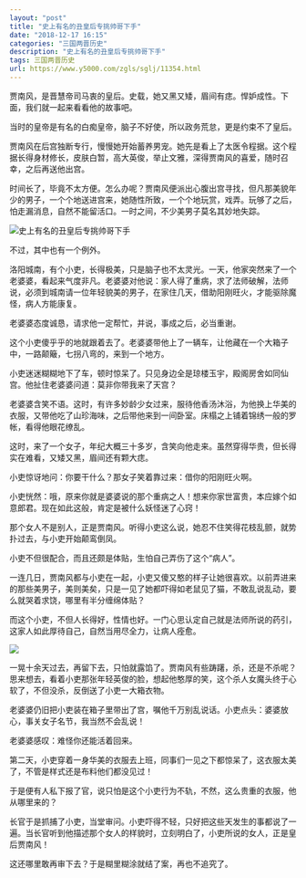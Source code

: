 ```yaml
---
layout: "post"
title: "史上有名的丑皇后专挑帅哥下手"
date: "2018-12-17 16:15"
categories: "三国两晋历史"
description: "史上有名的丑皇后专挑帅哥下手"
tags: 三国两晋历史
url: https://www.y5000.com/zgls/sglj/11354.html
---
```






贾南风，是晋慧帝司马衷的皇后。史载，她又黑又矮，眉间有痣。悍妒成性。下面，我们就一起来看看他的故事吧。

当时的皇帝是有名的白痴皇帝，脑子不好使，所以政务荒怠，更是约束不了皇后。

贾南风在后宫独断专行，慢慢她开始蓄养男宠。她先是看上了太医令程据。这个程据长得身材修长，皮肤白暂，高大英俊，举止文雅，深得贾南风的喜爱，随时召幸，之后再送他出宫。

时间长了，毕竟不太方便。怎么办呢？贾南风便派出心腹出宫寻找，但凡那美貌年少的男子，一个个地送进宫来，她随性所致，一个个地玩赏，戏弄。玩够了之后，怕走漏消息，自然不能留活口。一时之间，不少美男子莫名其妙地失踪。

![史上有名的丑皇后专挑帅哥下手](/uploads/allimg/170118/6-1F11Q62435Z4.JPG)

不过，其中也有一个例外。

洛阳城南，有个小吏，长得极美，只是脑子也不太灵光。一天，他家突然来了一个老婆婆，看起来气度非凡。老婆婆对他说：家人得了重病，求了法师破解，法师说，必须到城南请一位年轻貌美的男子，在家住几天，借助阳刚旺火，才能驱除魔怪，病人方能康复。

老婆婆态度诚恳，请求他一定帮忙，并说，事成之后，必当重谢。

这个小吏傻乎乎的地就跟着去了。老婆婆带他上了一辆车，让他藏在一个大箱子中，一路颠簸，七拐八弯的，来到一个地方。

小吏迷迷糊糊地下了车，顿时惊呆了。只见身边全是琼楼玉宇，殿阁房舍如同仙宫。他扯住老婆婆问道：莫非你带我来了天宫？

老婆婆含笑不语。这时，有许多妙龄少女过来，服待他香汤沐浴，为他换上华美的衣服，又带他吃了山珍海味，之后带他来到一间卧室。床榻之上铺着锦绣一般的罗帐，看得他眼花缭乱。

这时，来了一个女子，年纪大概三十多岁，含笑向他走来。虽然穿得华贵，但长得实在难看，又矮又黑，眉间还有颗大痣。

小吏惊讶地问：你要干什么？那女子笑着靠过来：借你的阳刚旺火啊。

小吏恍然：哦，原来你就是婆婆说的那个重病之人！想来你家世富贵，本应嫁个如意郎君。现在如此这般，肯定是被什么妖怪迷了心窍！

那个女人不是别人，正是贾南风。听得小吏这么说，她忍不住笑得花枝乱颤，就势扑过去，与小吏开始颠鸾倒凤。

小吏不但很配合，而且还颇是体贴，生怕自己弄伤了这个“病人”。

一连几日，贾南风都与小吏在一起，小吏又傻又憨的样子让她很喜欢。以前弄进来的那些美男子，美则美矣，只是一见了她都吓得如老鼠见了猫，不敢乱说乱动，要么就哭着求饶，哪里有半分缠绵体贴？

而这个小吏，不但人长得好，性情也好。一门心思认定自己就是法师所说的药引，这家人如此厚待自己，自然当用尽全力，让病人痊愈。

![](https://img.y5000.com/uploads/allimg/170118/16261G946-0.jpg)

一晃十余天过去，再留下去，只怕就露馅了。贾南风有些踌躇，杀，还是不杀呢？思来想去，看着小吏那张年轻英俊的脸，想起他憨厚的笑，这个杀人女魔头终于心软了，不但没杀，反倒送了小吏一大箱衣物。

老婆婆仍旧把小吏装在箱子里带出了宫，嘱他千万别乱说话。小吏点头：婆婆放心，事关女子名节，我当然不会乱说！

老婆婆感叹：难怪你还能活着回来。

第二天，小吏穿着一身华美的衣服去上班，同事们一见之下都惊呆了，这衣服太美了，不管是样式还是布料他们都没见过！

于是便有人私下报了官，说只怕是这个小吏行为不轨，不然，这么贵重的衣服，他从哪里来的？

长官于是抓捕了小吏，当堂审问。小吏吓得不轻，只好把这些天发生的事都说了一遍。当长官听到他描述那个女人的样貌时，立刻明白了，小吏所说的女人，正是皇后贾南风！

这还哪里敢再审下去？于是糊里糊涂就结了案，再也不追究了。
